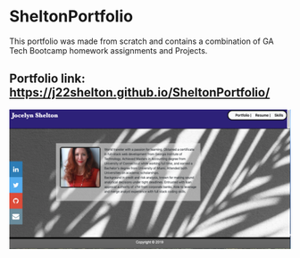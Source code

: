 # SheltonPortfolio

This portfolio was made from scratch and contains a combination of GA Tech Bootcamp homework assignments and Projects.


## Portfolio link: https://j22shelton.github.io/SheltonPortfolio/

![](/ReadMeImage/Portfolio.png?raw=true)